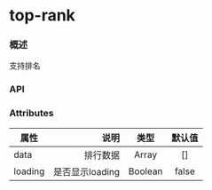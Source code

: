 # top-rank

### 概述

支持排名


<vuep template="#example" :options="{ theme: 'mdn-like' }"></vuep>

<script v-pre type="text/x-template" id="example">
<template>
    <div class='ex-top-rank'>
        <top-rank :data="data" :loading="loading"></top-rank>
    </div>
</template>
<script>
export default {
    data() {
        return {
            data: [{
                    "key": "手机app",
                    "value": 93.05
                },
                {
                    "key": "Pc端",
                    "value": 3.54
                },
                {
                    "key": "微信",
                    "value": 1.27
                },
                {
                    "key": "手机qq",
                    "value": 0
                },
                {
                    "key": "其他",
                    "value": 0.64
                },
                {
                    "key": "未知",
                    "value": 1.51
                }
            ],
            loading: false
        }
    },
    created() {},
    mounted() {

    },
    methods: {

    }
}

</script>
<style scoped>


</style>
<style>
.ex-top-rank {
    width: 400px;
}

</style>


</script>


### API

### Attributes

| 属性        | 说明   |  类型  |  默认值 |
| --------   | -----:  | :----:  | :----:  |
| data    | 排行数据 |   Array    |   []    |
| loading    | 是否显示loading |   Boolean    |   false    |
